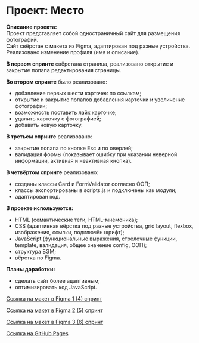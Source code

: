 # Проект: Место

**Описание проекта:**\
Проект представляет собой одностраничный сайт для размещения фотографий.\
Сайт свёрстан с макета из Figma, адаптирован под разные устройства. Реализовано изменение профиля (имя и описание).

**В первом спринте** свёрстана страница, реализовано открытие и закрытие попапа редактирования страницы.

**Во втором спринте** было реализовано:
- добавление первых шести карточек по ссылкам;
- открытие и закрытие попапов добавления карточки и увеличение фотографии;
- возможность поставить лайк карточке;
- удалить карточку с фотографией;
- добавить новую карточку.

**В третьем спринте** реализовано:
- закрытие попапа по кнопке Esc и по оверлей;
- валидация формы (показывает ошибку при указании неверной информации, активная и неактивная кнопка).

**В четвёртом спринте** реализовано:
- созданы классы Card и FormValidator согласно ООП;
- классы экспортированы в scripts.js и подключены как модули;
- адаптирован код.

**В проекте используются:**
- HTML (семантические теги, HTML-мнемоника);
- CSS (адаптивная вёрстка под разные устройства, grid layout, flexbox, изображения, ссылки, подключён шрифт);
- JavaScript (функциональные выражения, стрелочные функции, template, валидация, общее значение config, ООП);
- структура БЭМ;
- вёрстка по Figma.

**Планы доработки:**
- сделать сайт более адаптивным;
- оптимизировать код JavaScript.

[Ссылка на макет в Figma 1 (4) спринт](https://www.figma.com/file/2cn9N9jSkmxD84oJik7xL7/JavaScript.-Sprint-4?node-id=0%3A1)

[Ссылка на макет в Figma 2 (5) спринт](https://www.figma.com/file/bjyvbKKJN2naO0ucURl2Z0/JavaScript.-Sprint-5?node-id=50160%3A347)

[Ссылка на макет в Figma 3 (6) спринт](https://www.figma.com/file/kRVLKwYG3d1HGLvh7JFWRT/JavaScript.-Sprint-6?node-id=0%3A1)

[Ссылка на GitHub Pages](https://yulyachi.github.io/mesto/)